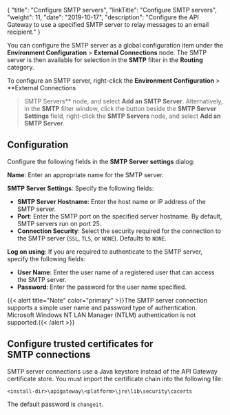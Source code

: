 {
"title": "Configure SMTP servers",
"linkTitle": "Configure SMTP servers",
"weight": 11,
"date": "2019-10-17",
"description": "Configure the API Gateway to use a specified SMTP server to relay messages to an email recipient."
}

You can configure the SMTP server as a global configuration item under the **Environment Configuration** > **External Connections**
node. The SMTP server is then available for selection in the **SMTP**
filter in the **Routing**
category.

To configure an SMTP server, right-click the **Environment Configuration** > **External Connections
> SMTP Servers**
node, and select **Add an SMTP Server**. Alternatively, in the **SMTP**
filter window, click the button beside the **SMTP Server Settings**
field, right-click the **SMTP Servers**
node, and select **Add an SMTP Server**.

## Configuration

Configure the following fields in the **SMTP Server settings**
dialog:

**Name**:
Enter an appropriate name for the SMTP server.

**SMTP Server Settings**:
Specify the following fields:

* **SMTP Server Hostname**:
    Enter the host name or IP address of the SMTP server.
* **Port**:
    Enter the SMTP port on the specified server hostname. By default, SMTP servers run on port 25.
* **Connection Security**:
    Select the security required for the connection to the SMTP server (`SSL`, `TLS`, or `NONE`). Defaults to `NONE`.

**Log on using**:
If you are required to authenticate to the SMTP server, specify the following fields:

* **User Name**:
    Enter the user name of a registered user that can access the SMTP server.
* **Password**:
    Enter the password for the user name specified.

{{< alert title="Note" color="primary" >}}The SMTP server connection supports a simple user name and password type of authentication. Microsoft Windows NT LAN Manager (NTLM) authentication is not supported.{{< /alert >}}

## Configure trusted certificates for SMTP connections

SMTP server connections use a Java keystore instead of the API Gateway certificate store. You must import the certificate chain into the following file:

```
<install-dir>\apigateway\<platform>\jre\lib\security\cacerts
```

The default password is `changeit`.
